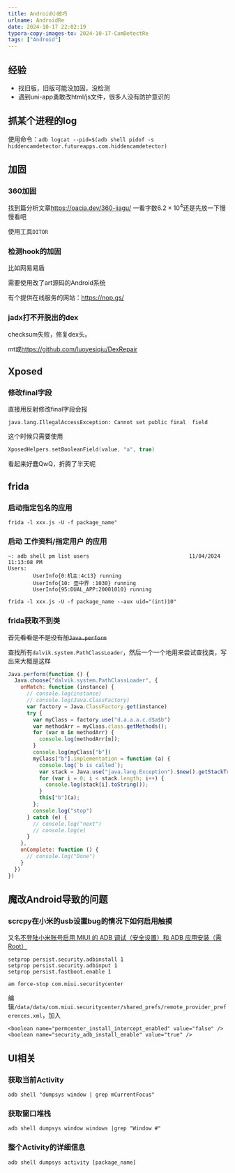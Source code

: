 ```yaml
---
title: Android小技巧
urlname: AndroidRe
date: 2024-10-17 22:02:19
typora-copy-images-to: 2024-10-17-CamDetectRe
tags: ["Android"]
---
```


## 经验

- 找旧版，旧版可能没加固，没检测
- 遇到uni-app勇敢改html/js文件，很多人没有防护意识的

## 抓某个进程的log

使用命令：`adb logcat --pid=$(adb shell pidof -s hiddencamdetector.futureapps.com.hiddencamdetector)`

## 加固

### 360加固

找到篇分析文章<https://oacia.dev/360-jiagu/> 一看字数$6.2\times 10^4$还是先放一下慢慢看吧

使用工具`DITOR`

### 检测hook的加固

比如网易易盾

需要使用改了art源码的Android系统

有个提供在线服务的网站：<https://nop.gs/>

### jadx打不开脱出的dex

checksum失败，修复dex头。

mt或<https://github.com/luoyesiqiu/DexRepair>

## Xposed

### 修改final字段

直接用反射修改final字段会报
```
java.lang.IllegalAccessException: Cannot set public final  field
```

这个时候只需要使用

```kotlin
XposedHelpers.setBooleanField(value, "a", true)
```

看起来好蠢QwQ，折腾了半天呢

## frida

### 启动指定包名的应用

```
frida -l xxx.js -U -f package_name"
```

### 启动 工作资料/指定用户 的应用

```
~: adb shell pm list users                                11/04/2024 11:13:08 PM
Users:
        UserInfo{0:机主:4c13} running
        UserInfo{10: 壶中界 :1030} running
        UserInfo{95:DUAL_APP:20001010} running
```

```
frida -l xxx.js -U -f package_name --aux uid="(int)10"
```

### frida获取不到类

~~首先看看是不是没有加`Java.perform`~~

查找所有`dalvik.system.PathClassLoader`，然后一个一个地用来尝试查找类，写出来大概是这样

```javascript
Java.perform(function () {
  Java.choose("dalvik.system.PathClassLoader", {
    onMatch: function (instance) {
      // console.log(instance)
      // console.log(Java.ClassFactory)
      var factory = Java.ClassFactory.get(instance)
      try {
        var myClass = factory.use("d.a.a.a.c.d$a$b")
        var methodArr = myClass.class.getMethods();
        for (var m in methodArr) {
          console.log(methodArr[m]);
        }
        console.log(myClass["b"])
        myClass["b"].implementation = function (a) {
          console.log(`b is called`); 
          var stack = Java.use("java.lang.Exception").$new().getStackTrace();
          for (var i = 0; i < stack.length; i++) {
            console.log(stack[i].toString());
          }
          this["b"](a);
        };
        console.log("stop")
      } catch (e) {
        // console.log("next")
        // console.log(e)
      }
    },
    onComplete: function () {
      // console.log("Done")
    }
  })
})

```

## 魔改Android导致的问题

### scrcpy在小米的usb设置bug的情况下如何启用触摸

又名[不登陆小米账号启用 MIUI 的 ADB 调试（安全设置）和 ADB 应用安装（需 Root）](https://zhuanlan.zhihu.com/p/603628922)

```
setprop persist.security.adbinstall 1
setprop persist.security.adbinput 1
setprop persist.fastboot.enable 1

am force-stop com.miui.securitycenter
```

编辑`/data/data/com.miui.securitycenter/shared_prefs/remote_provider_preferences.xml`，加入
```
<boolean name="permcenter_install_intercept_enabled" value="false" />
<boolean name="security_adb_install_enable" value="true" />
```


## UI相关

### 获取当前Activity

```
adb shell "dumpsys window | grep mCurrentFocus"
```

### 获取窗口堆栈

```
adb shell dumpsys window windows |grep "Window #"
```

### 整个Activity的详细信息

```
adb shell dumpsys activity [package_name]
```
